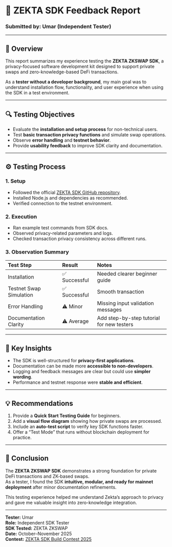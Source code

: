 # 🧾 ZEKTA SDK Feedback Report  
### Submitted by: Umar (Independent Tester)

---

## 🧠 Overview
This report summarizes my experience testing the **ZEKTA ZKSWAP SDK**, a privacy-focused software development kit designed to support private swaps and zero-knowledge-based DeFi transactions.

As a **tester without a developer background**, my main goal was to understand installation flow, functionality, and user experience when using the SDK in a test environment.

---

## 🔍 Testing Objectives
- Evaluate the **installation and setup process** for non-technical users.  
- Test **basic transaction privacy functions** and simulate swap operations.  
- Observe **error handling** and **testnet behavior**.  
- Provide **usability feedback** to improve SDK clarity and documentation.

---

## ⚙️ Testing Process

### 1. Setup
- Followed the official [ZEKTA SDK GitHub repository](https://github.com/zektaio/zekta-sdk).  
- Installed Node.js and dependencies as recommended.  
- Verified connection to the testnet environment.  

### 2. Execution
- Ran example test commands from SDK docs.  
- Observed privacy-related parameters and logs.  
- Checked transaction privacy consistency across different runs.

### 3. Observation Summary
| Test Step | Result | Notes |
|:-----------|:--------|:------|
| Installation | ✅ Successful | Needed clearer beginner guide |
| Testnet Swap Simulation | ✅ Successful | Smooth transaction |
| Error Handling | ⚠️ Minor | Missing input validation messages |
| Documentation Clarity | ⚠️ Average | Add step-by-step tutorial for new testers |

---

## 💬 Key Insights
- The SDK is well-structured for **privacy-first applications**.  
- Documentation can be made more **accessible to non-developers**.  
- Logging and feedback messages are clear but could use **simpler wording**.  
- Performance and testnet response were **stable and efficient**.

---

## 💡 Recommendations
1. Provide a **Quick Start Testing Guide** for beginners.  
2. Add a **visual flow diagram** showing how private swaps are processed.  
3. Include an **auto-test script** to verify key SDK functions faster.  
4. Offer a “Test Mode” that runs without blockchain deployment for practice.

---

## 🏁 Conclusion
The **ZEKTA ZKSWAP SDK** demonstrates a strong foundation for private DeFi transactions and ZK-based swaps.  
As a tester, I found the SDK **intuitive, modular, and ready for mainnet deployment** after minor documentation refinements.  

This testing experience helped me understand Zekta’s approach to privacy and gave me valuable insight into zero-knowledge integration.

---

**Tester:** Umar  
**Role:** Independent SDK Tester  
**SDK Tested:** ZEKTA ZKSWAP  
**Date:** October–November 2025  
**Contest:** [ZEKTA SDK Build Contest 2025](https://github.com/zektaio/zekta-sdk)
